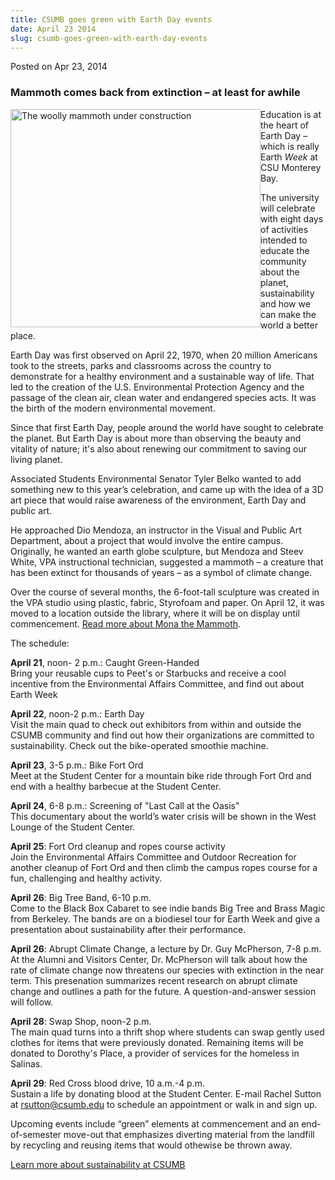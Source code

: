 ```yaml
---
title: CSUMB goes green with Earth Day events
date: April 23 2014
slug: csumb-goes-green-with-earth-day-events
---
```


  



<span class="date">Posted on Apr 23, 2014    </span>
<h3>Mammoth comes back from extinction &#x2013; at least for awhile</h3>
<p><img alt="The woolly mammoth under construction" src="https://news.csumb.edu/sites/default/files/65/attachments/news/images/mammoth_under_construction_for_web.jpg" style="width:400px; height:349px; float:left">Education is at the
heart of Earth Day &#x2013; which is really Earth <em>Week</em> at CSU
Monterey Bay.</img></p>
<p>The university will celebrate with eight days of activities
intended to educate the community about the planet, sustainability
and how we can make the world a better place.</p>
<p>Earth Day was first observed on April 22, 1970, when 20 million
Americans took to the streets, parks and classrooms across the
country to demonstrate for a healthy environment and a sustainable
way of life. That led to the creation of the U.S. Environmental
Protection Agency and the passage of the clean air, clean water and
endangered species acts. It was the birth of the modern
environmental movement.</p>
<p>Since that first Earth Day, people around the world have sought
to celebrate the planet. But Earth Day is about more than observing
the beauty and vitality of nature; it&apos;s also about renewing our
commitment to saving our living planet. &#x2028;&#x2028;</p>
<p>Associated Students Environmental Senator Tyler Belko wanted to
add something new to this year&#x2019;s celebration, and came up with the
idea of a 3D art piece that would raise awareness of the
environment, Earth Day and public art.</p>
<p>He approached Dio Mendoza, an instructor in the Visual and
Public Art Department, about a project that would involve the
entire campus. Originally, he wanted an earth globe sculpture, but
Mendoza and Steev White, VPA instructional technician, suggested a
mammoth &#x2013; a creature that has been extinct for thousands of years &#x2013;
as a symbol of climate change.&#xA0;</p>
<p>Over the course of several months, the 6-foot-tall sculpture was
created in the VPA studio using plastic, fabric, Styrofoam and
paper. On April 12, it was moved to a location outside the library,
where it will be on display until commencement. <a href="https://news.csumb.edu/news/2014/apr/17/mona-mammoth" rel="nofollow">Read more about Mona the Mammoth</a>.</p>
<p>The schedule:</p>
<p><strong>April 21</strong>, noon- 2 p.m.: Caught
Green-Handed<br>
Bring your reusable cups to Peet&apos;s or Starbucks and receive a cool
incentive from the Environmental Affairs Committee, and find out
about Earth Week</br></p>
<p><strong>April 22</strong>, noon-2 p.m.: Earth Day<br>
Visit the main quad to check out exhibitors from within and outside
the CSUMB community and find out how their organizations are
committed to sustainability. Check out the bike-operated smoothie
machine.</br></p>
<p><strong>April 23</strong>, 3-5 p.m.: Bike Fort Ord<br>
Meet at the Student Center for a mountain bike ride through Fort
Ord and end with a healthy barbecue at the Student Center.</br></p>
<p><strong>April 24</strong>, 6-8 p.m.: Screening of &quot;Last Call at
the Oasis&quot;<br>
This documentary about the world&#x2019;s water crisis will be shown in
the West Lounge of the Student Center.</br></p>
<p><strong>April 25</strong>: Fort Ord cleanup and ropes course
activity<br>
Join the Environmental Affairs Committee and Outdoor Recreation for
another cleanup of Fort Ord and then climb the campus ropes course
for a fun, challenging and healthy activity.</br></p>
<p><strong>April 26</strong>: Big Tree Band, 6-10 p.m.<br>
Come to the Black Box Cabaret to see indie bands Big Tree and Brass
Magic from Berkeley. The bands are on a biodiesel tour for Earth
Week and give a presentation about sustainability after their
performance.</br></p>
<p><strong>April 26</strong>: Abrupt Climate Change, a lecture by
Dr. Guy McPherson, 7-8 p.m.<br>
At the Alumni and Visitors Center, Dr. McPherson will talk about
how the rate of climate change now threatens our species with
extinction in the near term. This presenation summarizes recent
research on abrupt climate change and outlines a path for the
future. A question-and-answer session will follow.</br></p>
<p><strong>April 28</strong>: Swap Shop, noon-2 p.m.<br>
The main quad turns into a thrift shop where students can swap
gently used clothes for items that were previously donated.
Remaining items will be donated to Dorothy&apos;s Place, a provider of
services for the homeless in Salinas.</br></p>
<p><strong>April 29</strong>: Red Cross blood drive, 10 a.m.-4
p.m.<br>
Sustain a life by donating blood at the Student Center. E-mail
Rachel Sutton at <a href="mailto:rsutton@csumb.edu">rsutton@csumb.edu</a> to schedule an
appointment or walk in and sign up.</br></p>
<p>Upcoming events include &#x201C;green&#x201D; elements at commencement and an
end-of-semester move-out that emphasizes diverting material from
the landfill by recycling and reusing items that would othewise be
thrown away.</p>
<p><a href="https://ideals.csumb.edu/sustainability" rel="nofollow">Learn more about sustainability at CSUMB</a><br>
&#xA0;</br></p>
<p><br>
&#xA0;</br></p>





 

